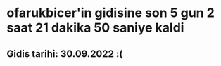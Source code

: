# ofarukbicer'in gidisine son 5 gun 2 saat 21 dakika 50 saniye kaldi

## Gidis tarihi: 30.09.2022 :(